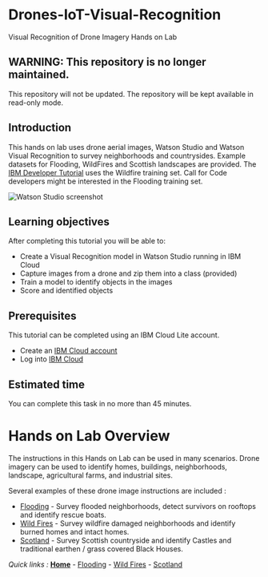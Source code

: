 # Drones-IoT-Visual-Recognition
Visual Recognition of Drone Imagery Hands on Lab

## WARNING: This repository is no longer maintained. 

This repository will not be updated. The repository will be kept available in read-only mode.

## Introduction

This hands on lab uses drone aerial images, Watson Studio and Watson Visual Recognition to survey neighborhoods and countrysides.  Example datasets for Flooding, WildFires and Scottish landscapes are provided. The [IBM Developer Tutorial](https://developer.ibm.com/tutorials/detect-wildfire-damaged-homes-using-drone-images-watson-visual-recognition/) uses the Wildfire training set.  Call for Code developers might be interested in the Flooding training set.

![Watson Studio screenshot](/Flooding/screenshots/WatsonStudio-VisualRecognitionModelTestResults.png)

## Learning objectives

After completing this tutorial you will be able to:

* Create a Visual Recognition model in Watson Studio running in IBM Cloud
* Capture images from a drone and zip them into a class (provided)
* Train a model to identify objects in the images
* Score and identified objects

## Prerequisites

This tutorial can be completed using an IBM Cloud Lite account.

* Create an [IBM Cloud account](https://cloud.ibm.com/registration)
* Log into [IBM Cloud](https://cloud.ibm.com/login)

## Estimated time

You can complete this task in no more than 45 minutes.

# Hands on Lab Overview

The instructions in this Hands on Lab can be used in many scenarios.  Drone imagery can be used to identify homes, buildings, neighborhoods, landscape, agricultural farms, and industrial sites.

Several examples of these drone image instructions are included :

* [Flooding](/Flooding/FLOODING.md) - Survey flooded neighborhoods, detect survivors on rooftops and identify rescue boats.
* [Wild Fires](/WildFires/WILDFIRES.md) - Survey wildfire damaged neighborhoods and identify burned homes and intact homes.
* [Scotland](/Scotland/SCOTLAND.md) - Survey Scottish countryside and identify Castles and traditional earthen / grass covered Black Houses.

*Quick links :*
[**Home**](/README.md) - [Flooding](/Flooding/FLOODING.md) - [Wild Fires](/WildFires/WILDFIRES.md) - [Scotland](/Scotland/SCOTLAND.md)
